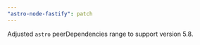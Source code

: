 ```yaml
---
"astro-node-fastify": patch
---
```


Adjusted `astro` peerDependencies range to support version 5.8.
